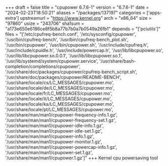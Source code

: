 +++
draft = false
title = "cpupower 6.7.6-1"
version = "6.7.6-1"
date = "2024-02-23T18:50:21"
aliases = "/packages/137197"
categories = ['apps-extra']
upstreamurl = "https://www.kernel.org"
arch = "x86_64"
size = "97860"
usize = "243706"
sha1sum = "a173e650e6186ce8f5b8a77b7b0a7b0549a26fb1"
depends = "['pciutils']"
files = "['/etc/cpufreq-bench.conf', '/etc/sysconfig/cpupower', '/usr/bin/cpufreq-bench', '/usr/bin/cpufreq-bench_plot.sh', '/usr/bin/cpupower', '/usr/bin/cpupower.sh', '/usr/include/cpufreq.h', '/usr/include/cpuidle.h', '/usr/include/powercap.h', '/usr/lib/libcpupower.so', '/usr/lib/libcpupower.so.0.0.1', '/usr/lib/libcpupower.so.1', '/usr/lib/systemd/system/cpupower.service', '/usr/share/bash-completion/completions/cpupower', '/usr/share/doc/packages/cpupower/cpufreq-bench_script.sh', '/usr/share/doc/packages/cpupower/README-BENCH', '/usr/share/locale/cs/LC_MESSAGES/cpupower.mo', '/usr/share/locale/de/LC_MESSAGES/cpupower.mo', '/usr/share/locale/fr/LC_MESSAGES/cpupower.mo', '/usr/share/locale/it/LC_MESSAGES/cpupower.mo', '/usr/share/locale/ka/LC_MESSAGES/cpupower.mo', '/usr/share/locale/pt/LC_MESSAGES/cpupower.mo', '/usr/share/man/man1/cpupower-frequency-info.1.gz', '/usr/share/man/man1/cpupower-frequency-set.1.gz', '/usr/share/man/man1/cpupower-idle-info.1.gz', '/usr/share/man/man1/cpupower-idle-set.1.gz', '/usr/share/man/man1/cpupower-info.1.gz', '/usr/share/man/man1/cpupower-monitor.1.gz', '/usr/share/man/man1/cpupower-powercap-info.1.gz', '/usr/share/man/man1/cpupower-set.1.gz', '/usr/share/man/man1/cpupower.1.gz']"
+++
Kernel cpu powersaving tool